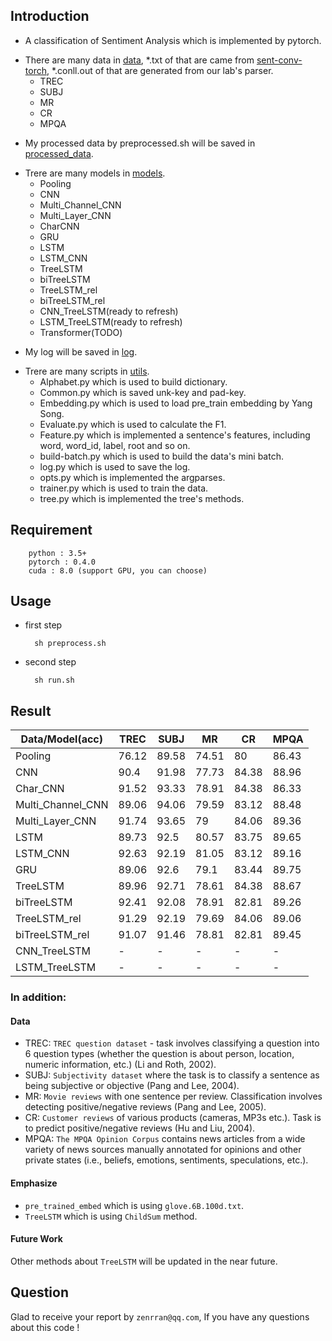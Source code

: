 ## Introduction
- A classification of Sentiment Analysis which is implemented by pytorch.
* There are many data in [data](https://github.com/zenRRan/Sentiment-Analysis/tree/master/data), *.txt of that are came from [sent-conv-torch](https://github.com/harvardnlp/sent-conv-torch), *.conll.out of that are generated from our lab's parser.
    * TREC
    * SUBJ
    * MR
    * CR
    * MPQA

- My processed data by preprocessed.sh will be saved in [processed_data](https://github.com/zenRRan/Sentiment-Analysis/tree/master/processed_data).
* Trere are many models in [models](https://github.com/zenRRan/Sentiment-Analysis/tree/master/models).
    * Pooling
    * CNN
    * Multi_Channel_CNN
    * Multi_Layer_CNN
    * CharCNN
    * GRU
    * LSTM
    * LSTM_CNN
    * TreeLSTM
    * biTreeLSTM
    * TreeLSTM_rel
    * biTreeLSTM_rel
    * CNN_TreeLSTM(ready to refresh)
    * LSTM_TreeLSTM(ready to refresh)
    * Transformer(TODO)
- My log will be saved in [log](https://github.com/zenRRan/Sentiment-Analysis/tree/master/log).
* Trere are many scripts in [utils](https://github.com/zenRRan/Sentiment-Analysis/tree/master/utils).
    * Alphabet.py which is used to build dictionary.
    * Common.py which is saved unk-key and pad-key.
    * Embedding.py which is used to load pre_train embedding by Yang Song.
    * Evaluate.py which is used to calculate the F1.
    * Feature.py which is implemented a sentence's features, including word, word_id, label, root and so on.
    * build-batch.py which is used to build the data's mini batch.
    * log.py which is used to save the log.
    * opts.py which is implemented the argparses.
    * trainer.py which is used to train the data.
    * tree.py which is implemented the tree's methods.

## Requirement
        python : 3.5+
        pytorch : 0.4.0
        cuda : 8.0 (support GPU, you can choose)

## Usage
- first step

        sh preprocess.sh
- second step

        sh run.sh

## Result


| Data/Model(acc)   | TREC  | SUBJ  | MR    | CR    | MPQA  |
| ------            | ------ | ------ | ------ | ------ | ------ |
| Pooling           | 76.12 | 89.58 | 74.51 | 80 | 86.43 |
| CNN               | 90.4  | 91.98 | 77.73 | 84.38 | 88.96 |
| Char_CNN          | 91.52 | 93.33 | 78.91 | 84.38 | 86.33 |
| Multi_Channel_CNN | 89.06 | 94.06 | 79.59 | 83.12 | 88.48 |
| Multi_Layer_CNN   | 91.74 | 93.65 | 79    | 84.06 | 89.36 |
| LSTM              | 89.73 | 92.5  | 80.57 | 83.75 | 89.65 |
| LSTM_CNN          | 92.63 | 92.19 | 81.05 | 83.12 | 89.16 |
| GRU               | 89.06 | 92.6  | 79.1  | 83.44 | 89.75 |
| TreeLSTM          | 89.96 | 92.71 | 78.61 | 84.38 | 88.67 |
| biTreeLSTM        | 92.41 | 92.08 | 78.91 | 82.81 | 89.26 |
| TreeLSTM_rel      | 91.29 | 92.19 | 79.69 | 84.06 | 89.06 |
| biTreeLSTM_rel    | 91.07 | 91.46 | 78.81 | 82.81 | 89.45 |
| CNN_TreeLSTM      | - | - | - | - | - |
| LSTM_TreeLSTM     | - | - | - | - | - |

### In addition:

#### Data
 - TREC: `TREC question dataset` - task involves classifying a question into 6 question types (whether the question is about person, location, numeric information, etc.) (Li and Roth, 2002).
 - SUBJ: `Subjectivity dataset` where the task is to classify a sentence as being subjective or objective (Pang and Lee, 2004).
 - MR: `Movie reviews` with one sentence per review. Classification involves detecting positive/negative reviews (Pang and Lee, 2005).
 - CR: `Customer reviews` of various products (cameras, MP3s etc.). Task is to predict positive/negative reviews (Hu and Liu, 2004).
 - MPQA: `The MPQA Opinion Corpus` contains news articles from a wide variety of news sources manually annotated for opinions and other private states (i.e., beliefs, emotions, sentiments, speculations, etc.).

#### Emphasize
 - `pre_trained_embed` which is using `glove.6B.100d.txt`.
 - `TreeLSTM` which is using `ChildSum` method.
#### Future Work
 Other methods about `TreeLSTM` will be updated in the near future.

## Question
Glad to receive your report by `zenrran@qq.com`, If you have any questions about this code !